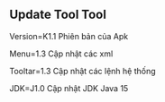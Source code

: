## Update Tool Tool

Version=K1.1
Phiên bản của Apk


Menu=1.3
Cập nhật các xml


Tooltar=1.3
Cập nhật các lệnh hệ thống


JDK=J1.0
Cập nhật JDK Java 15
